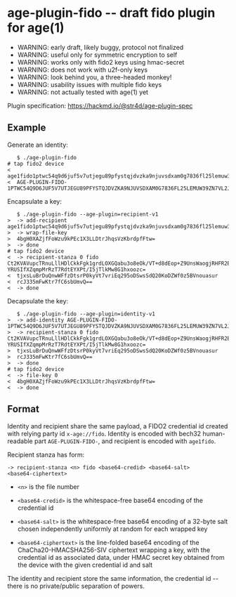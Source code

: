 age-plugin-fido -- draft fido plugin for age(1)
===

- WARNING: early draft, likely buggy, protocol not finalized
- WARNING: useful only for symmetric encryption to self
- WARNING: works only with fido2 keys using hmac-secret
- WARNING: does not work with u2f-only keys
- WARNING: look behind you, a three-headed monkey!
- WARNING: usability issues with multiple fido keys
- WARNING: not actually tested with age(1) yet

Plugin specification: https://hackmd.io/@str4d/age-plugin-spec


Example
---

Generate an identity:

```none
   $ ./age-plugin-fido
# tap fido2 device
<  age1fido1ptwc54q9d6juf5v7utjegu89pfystqjdvzka9njuvsdxam0g7836fl25lemuw39zn7vl2j0vtx4zprg3c4rkqkusk82p0s4yz3u2kkq83xgqv
<  AGE-PLUGIN-FIDO-1PTWC54Q9D6JUF5V7UTJEGU89PFYSTQJDVZKA9NJUVSDXAM0G7836FL25LEMUW39ZN7VL2J0VTX4ZPRG3C4RKQKUSK82P0S4YZ3U2KKQQHYU94
```

Encapsulate a key:

```none
   $ ./age-plugin-fido --age-plugin=recipient-v1
>  -> add-recipient age1fido1ptwc54q9d6juf5v7utjegu89pfystqjdvzka9njuvsdxam0g7836fl25lemuw39zn7vl2j0vtx4zprg3c4rkqkusk82p0s4yz3u2kkq83xgqv
>  -> wrap-file-key
>  4bgH0XAZjfFoWzu9kPEc1X3LLDtrJhqsVzKbrdpfFtw=
>  -> done
# tap fido2 device
<  -> recipient-stanza 0 fido Ct2KVAVupcTRnuLllHDlCkkFgk1grdLOXGQabu3o8eOk/VT+d8dEop+Z9UnsWaogjRHFR2BbkLHUF8KkFHirWA== YRUSIfXZqmpMrRzT7RdtEYXPt/I5jTlkMw8G1hxoozc=
<  tjxsLuBrDuQnwWFfzDtsrP0kyVt7vriEq295oDSwsSdQ20KoDZWf0z5BVnouasur
<  rcJ335mFwKtr7fC6sbUmvQ==
<  -> done
```

Decapsulate the key:

```none
   $ ./age-plugin-fido --age-plugin=identity-v1
>  -> add-identity AGE-PLUGIN-FIDO-1PTWC54Q9D6JUF5V7UTJEGU89PFYSTQJDVZKA9NJUVSDXAM0G7836FL25LEMUW39ZN7VL2J0VTX4ZPRG3C4RKQKUSK82P0S4YZ3U2KKQQHYU94
>  -> recipient-stanza 0 fido Ct2KVAVupcTRnuLllHDlCkkFgk1grdLOXGQabu3o8eOk/VT+d8dEop+Z9UnsWaogjRHFR2BbkLHUF8KkFHirWA== YRUSIfXZqmpMrRzT7RdtEYXPt/I5jTlkMw8G1hxoozc=
>  tjxsLuBrDuQnwWFfzDtsrP0kyVt7vriEq295oDSwsSdQ20KoDZWf0z5BVnouasur
>  rcJ335mFwKtr7fC6sbUmvQ==
>  -> done
# tap fido2 device
<  -> file-key 0
<  4bgH0XAZjfFoWzu9kPEc1X3LLDtrJhqsVzKbrdpfFtw=
<  -> done
```


Format
---

Identity and recipient share the same payload, a FIDO2 credential id
created with relying party id `x-age://fido`.  Identity is encoded with
bech32 human-readable part `AGE-PLUGIN-FIDO-`, and recipient is encoded
with `age1fido`.

Recipient stanza has form:

```none
-> recipient-stanza <n> fido <base64-credid> <base64-salt>
<base64-ciphertext>
```

- `<n>` is the file number

- `<base64-credid>` is the whitespace-free base64 encoding of the
  credential id

- `<base64-salt>` is the whitespace-free base64 encoding of a 32-byte
  salt chosen independently uniformly at random for each wrapped key

- `<base64-ciphertext>` is the line-folded base64 encoding of the
  ChaCha20-HMACSHA256-SIV ciphertext wrapping a key, with the
  credential id as associated data, under HMAC secret key obtained from
  the device with the given credential id and salt

The identity and recipient store the same information, the credential
id -- there is no private/public separation of powers.
